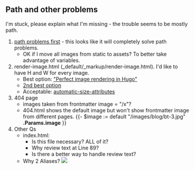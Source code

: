 ## Path and other problems
I'm stuck, please explain what I'm missing - the trouble seems to be mostly path. 

1. [path problems first](https://www.veriphor.com/articles/link-and-image-render-hooks/) - this looks like it will completely solve path problems. 
   - OK if I move all images from static to assets? To better take advantage of variables.
3. render-image.html (_default/_markup/render-image.html). I'd like to have H and W for every image.
   - Best option: ["Perfect image rendering in Hugo"](https://ryanfleck.ca/2023/perfected-image-rendering-in-hugo/)
   - [2nd best option](https://christianoliff.com/blog/markdown-render-hooks-in-hugo/)
   - Acceptable: [automatic-size-attributes](https://werat.dev/blog/automatic-image-size-attributes-in-hugo/)
4. 404 page
   - images taken from frontmatter image = "/x"?
   - 404.html shows the default image but won't show frontmatter image from different pages. {{- $image := default "/images/blog/bt-3.jpg" **.Params.image** }}
5. Other Qs
   - index.html:
     - Is this file necessary? ALL of it?
     - Why review text at Line 89?
     - Is there a better way to handle review text?
   - Why 2 Aliases? ![](https://github.com/boetiusj/hugo-dev/blob/main/static/images/Aliases.png)
